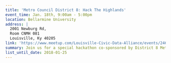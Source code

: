 ```yaml
---
title: 'Metro Council District 8: Hack The Highlands'
event_time: Jan. 18th, 9:00am - 5:00pm
location: Bellarmine University
address: |
  2001 Newburg Rd,
  Room CNMH 081
  Louisville, Ky 40205
link: 'https://www.meetup.com/Louisville-Civic-Data-Alliance/events/246237565/'
summary: Join us for a special hackathon co-sponsored by District 8 Metro Councilmember Brandon Coan! This hackathon will address issues specific to this district -- we will have projects ready to go featuring senior outreach, litter bins, alley mapping, and potentially others, but if you have other questions or are interested in other issues facing the Highlands, please join us!
list_until_date: 2018-01-25
---
```

